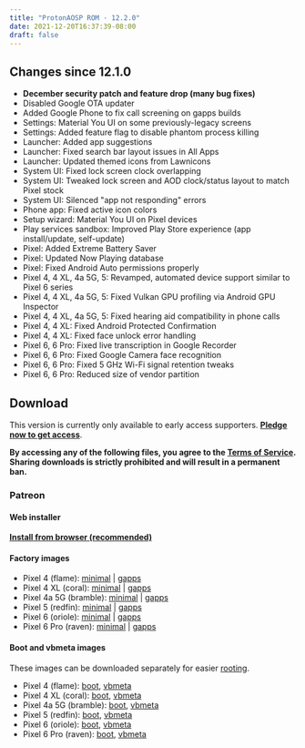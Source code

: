 ```yaml
---
title: "ProtonAOSP ROM · 12.2.0"
date: 2021-12-20T16:37:39-08:00
draft: false
---
```


## Changes since 12.1.0

- **December security patch and feature drop (many bug fixes)**
- Disabled Google OTA updater
- Added Google Phone to fix call screening on gapps builds
- Settings: Material You UI on some previously-legacy screens
- Settings: Added feature flag to disable phantom process killing
- Launcher: Added app suggestions
- Launcher: Fixed search bar layout issues in All Apps
- Launcher: Updated themed icons from Lawnicons
- System UI: Fixed lock screen clock overlapping
- System UI: Tweaked lock screen and AOD clock/status layout to match Pixel stock
- System UI: Silenced "app not responding" errors
- Phone app: Fixed active icon colors
- Setup wizard: Material You UI on Pixel devices
- Play services sandbox: Improved Play Store experience (app install/update, self-update)
- Pixel: Added Extreme Battery Saver
- Pixel: Updated Now Playing database
- Pixel: Fixed Android Auto permissions properly
- Pixel 4, 4 XL, 4a 5G, 5: Revamped, automated device support similar to Pixel 6 series
- Pixel 4, 4 XL, 4a 5G, 5: Fixed Vulkan GPU profiling via Android GPU Inspector
- Pixel 4, 4 XL, 4a 5G, 5: Fixed hearing aid compatibility in phone calls
- Pixel 4, 4 XL: Fixed Android Protected Confirmation
- Pixel 4, 4 XL: Fixed face unlock error handling
- Pixel 6, 6 Pro: Fixed live transcription in Google Recorder
- Pixel 6, 6 Pro: Fixed Google Camera face recognition
- Pixel 6, 6 Pro: Fixed 5 GHz Wi-Fi signal retention tweaks
- Pixel 6, 6 Pro: Reduced size of vendor partition

## Download

This version is currently only available to early access supporters. **[Pledge now to get access](https://patreon.com/kdrag0n)**.

**By accessing any of the following files, you agree to the [Terms of Service](https://kdrag0n.dev/terms-of-service). Sharing downloads is strictly prohibited and will result in a permanent ban.**

### Patreon

#### Web installer

**[Install from browser (recommended)](https://patreon.kdrag0n.dev/protonaosp-install/)**

#### Factory images

- Pixel 4 (flame): [minimal](https://patreon.kdrag0n.dev/exclusive/proton-aosp_flame-factory_12.2.0-test1.zip) | [gapps](https://patreon.kdrag0n.dev/exclusive/proton-aosp_flame-factory_12.2.0-test1-gapps.zip)
- Pixel 4 XL (coral): [minimal](https://patreon.kdrag0n.dev/exclusive/proton-aosp_coral-factory_12.2.0-test1.zip) | [gapps](https://patreon.kdrag0n.dev/exclusive/proton-aosp_coral-factory_12.2.0-test1-gapps.zip)
- Pixel 4a 5G (bramble): [minimal](https://patreon.kdrag0n.dev/exclusive/proton-aosp_bramble-factory_12.2.0-test1.zip) | [gapps](https://patreon.kdrag0n.dev/exclusive/proton-aosp_bramble-factory_12.2.0-test1-gapps.zip)
- Pixel 5 (redfin): [minimal](https://patreon.kdrag0n.dev/exclusive/proton-aosp_redfin-factory_12.2.0-test1.zip) | [gapps](https://patreon.kdrag0n.dev/exclusive/proton-aosp_redfin-factory_12.2.0-test1-gapps.zip)
- Pixel 6 (oriole): [minimal](https://patreon.kdrag0n.dev/exclusive/proton-aosp_oriole-factory_12.2.0-test1.zip) | [gapps](https://patreon.kdrag0n.dev/exclusive/proton-aosp_oriole-factory_12.2.0-test1-gapps.zip)
- Pixel 6 Pro (raven): [minimal](https://patreon.kdrag0n.dev/exclusive/proton-aosp_raven-factory_12.2.0-test1.zip) | [gapps](https://patreon.kdrag0n.dev/exclusive/proton-aosp_raven-factory_12.2.0-test1-gapps.zip)

#### Boot and vbmeta images

These images can be downloaded separately for easier [rooting](../../advanced/rooting.md).

- Pixel 4 (flame): [boot](https://patreon.kdrag0n.dev/protonaosp-boot/proton-aosp_flame-factory_12.2.0-test1_boot.img), [vbmeta](https://patreon.kdrag0n.dev/protonaosp-boot/proton-aosp_flame-factory_12.2.0-test1_vbmeta.img)
- Pixel 4 XL (coral): [boot](https://patreon.kdrag0n.dev/protonaosp-boot/proton-aosp_coral-factory_12.2.0-test1_boot.img), [vbmeta](https://patreon.kdrag0n.dev/protonaosp-boot/proton-aosp_coral-factory_12.2.0-test1_vbmeta.img)
- Pixel 4a 5G (bramble): [boot](https://patreon.kdrag0n.dev/protonaosp-boot/proton-aosp_bramble-factory_12.2.0-test1_boot.img), [vbmeta](https://patreon.kdrag0n.dev/protonaosp-boot/proton-aosp_bramble-factory_12.2.0-test1_vbmeta.img)
- Pixel 5 (redfin): [boot](https://patreon.kdrag0n.dev/protonaosp-boot/proton-aosp_redfin-factory_12.2.0-test1_boot.img), [vbmeta](https://patreon.kdrag0n.dev/protonaosp-boot/proton-aosp_redfin-factory_12.2.0-test1_vbmeta.img)
- Pixel 6 (oriole): [boot](https://patreon.kdrag0n.dev/protonaosp-boot/proton-aosp_oriole-factory_12.2.0-test1_boot.img), [vbmeta](https://patreon.kdrag0n.dev/protonaosp-boot/proton-aosp_oriole-factory_12.2.0-test1_vbmeta.img)
- Pixel 6 Pro (raven): [boot](https://patreon.kdrag0n.dev/protonaosp-boot/proton-aosp_raven-factory_12.2.0-test1_boot.img), [vbmeta](https://patreon.kdrag0n.dev/protonaosp-boot/proton-aosp_raven-factory_12.2.0-test1_vbmeta.img)
